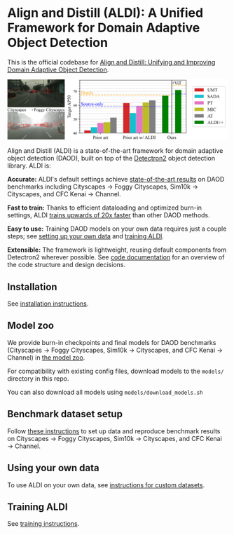 # Align and Distill (ALDI): A Unified Framework for Domain Adaptive Object Detection

This is the official codebase for [Align and Distill: Unifying and Improving Domain Adaptive Object Detection]().

![](docs/aldi_fig1_v2.png)

Align and Distill (ALDI) is a state-of-the-art framework for domain adaptive object detection (DAOD), built on top of the [Detectron2](https://github.com/facebookresearch/detectron2/) object detection library. ALDI is:

**Accurate:** ALDI's default settings achieve <ins>state-of-the-art results</ins> on DAOD benchmarks including Cityscapes &rarr; Foggy Cityscapes, Sim10k &rarr; Cityscapes, and CFC Kenai &rarr; Channel.

**Fast to train:** Thanks to efficient dataloading and optimized burn-in settings, ALDI <ins>trains upwards of 20x faster</ins> than other DAOD methods.
 
**Easy to use:** Training DAOD models on your own data requires just a couple steps; see [setting up your own data](docs/CUSTOM_DATA.md) and [training ALDI](docs/TRAINING.md).

**Extensible:** The framework is lightweight, reusing default components from Detectron2 wherever possible. See [code documentation](docs/CODEBASE.md) for an overview of the code structure and design decisions.

## Installation

See [installation instructions](docs/INSTALL.md).

## Model zoo

We provide burn-in checkpoints and final models for DAOD benchmarks (Cityscapes &rarr; Foggy Cityscapes, Sim10k &rarr; Cityscapes, and CFC Kenai &rarr; Channel) in [the model zoo](docs/MODELS.md).

For compatibility with existing config files, download models to the `models/` directory in this repo.

You can also download all models using `models/download_models.sh`

## Benchmark dataset setup

Follow [these instructions](docs/DATASETS.md) to set up data and reproduce benchmark results on Cityscapes &rarr; Foggy Cityscapes, Sim10k &rarr; Cityscapes, and CFC Kenai &rarr; Channel.

## <a id="own-data"></a>Using your own data 

To use ALDI on your own data, see [instructions for custom datasets](docs/CUSTOM_DATA.md).

## Training ALDI

See [training instructions](docs/TRAINING.md).
